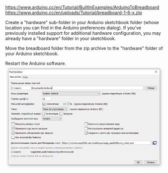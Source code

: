 https://www.arduino.cc/en/Tutorial/BuiltInExamples/ArduinoToBreadboard
https://www.arduino.cc/en/uploads/Tutorial/breadboard-1-6-x.zip

Create a "hardware" sub-folder in your Arduino sketchbook folder (whose location you can find in the Arduino preferences dialog). If you've previously installed support for additional hardware configuration, you may already have a "hardware" folder in your sketchbook.

Move the breadboard folder from the zip archive to the "hardware" folder of your Arduino sketchbook.

Restart the Arduino software.
![Setting](setting.png "Setting")
